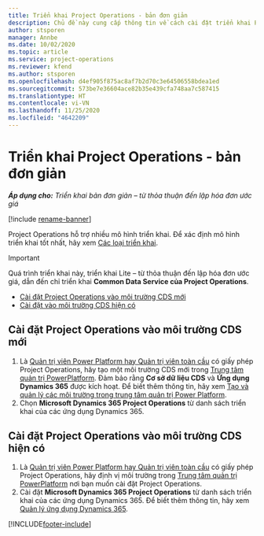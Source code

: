 ```yaml
---
title: Triển khai Project Operations - bản đơn giản
description: Chủ đề này cung cấp thông tin về cách cài đặt triển khai Project Operations Lite – từ thỏa thuận đến lập hóa đơn ước giá.
author: stsporen
manager: Annbe
ms.date: 10/02/2020
ms.topic: article
ms.service: project-operations
ms.reviewer: kfend
ms.author: stsporen
ms.openlocfilehash: d4ef905f875ac8af7b2d70c3e64506558bdea1ed
ms.sourcegitcommit: 573be7e36604ace82b35e439cfa748aa7c587415
ms.translationtype: HT
ms.contentlocale: vi-VN
ms.lasthandoff: 11/25/2020
ms.locfileid: "4642209"
---
```

# <a name="deploy-project-operations---lite"></a>Triển khai Project Operations - bản đơn giản

_**Áp dụng cho:** Triển khai bản đơn giản – từ thỏa thuận đến lập hóa đơn ước giá_

[!include [rename-banner](~/includes/cc-data-platform-banner.md)]

Project Operations hỗ trợ nhiều mô hình triển khai. Để xác định mô hình triển khai tốt nhất, hãy xem [Các loại triển khai](determine-deployment-type.md).


> [!IMPORTANT]
> Quá trình triển khai này, triển khai Lite – từ thỏa thuận đến lập hóa đơn ước giá, dẫn đến chỉ triển khai **Common Data Service của Project Operations**.

- [Cài đặt Project Operations vào môi trường CDS mới](#new)
- [Cài đặt vào môi trường CDS hiện có](#existing)



## <a name="install-project-operations-to-a-new-cds-environment"></a><a name="new"></a>Cài đặt Project Operations vào môi trường CDS mới

1. Là [Quản trị viên Power Platform hay Quản trị viên toàn cầu](https://docs.microsoft.com/power-platform/admin/global-service-administrators-can-administer-without-license) có giấy phép Project Operations, hãy tạo một môi trường CDS mới trong [Trung tâm quản trị PowerPlatform](https://admin.powerplatform.com). Đảm bảo rằng **Cơ sở dữ liệu CDS** và **Ứng dụng Dynamics 365** được kích hoạt. Để biết thêm thông tin, hãy xem [Tạo và quản lý các môi trường trong trung tâm quản trị Power Platform](https://docs.microsoft.com/power-platform/admin/create-environment#create-an-environment-in-the-power-platform-admin-center).
2. Chọn **Microsoft Dynamics 365 Project Operations** từ danh sách triển khai của các ứng dụng Dynamics 365.


## <a name="install-project-operations-to-an-existing-cds-environment"></a><a name="existing"></a>Cài đặt Project Operations vào môi trường CDS hiện có

1. Là [Quản trị viên Power Platform hay Quản trị viên toàn cầu](https://docs.microsoft.com/power-platform/admin/global-service-administrators-can-administer-without-license) có giấy phép Project Operations, hãy định vị môi trường trong [Trung tâm quản trị PowerPlatform](https://admin.powerplatform.com) nơi bạn muốn cài đặt Project Operations.
2. Cài đặt **Microsoft Dynamics 365 Project Operations** từ danh sách triển khai của các ứng dụng Dynamics 365. Để biết thêm thông tin, hãy xem [Quản lý ứng dụng Dynamics 365](https://docs.microsoft.com/power-platform/admin/manage-apps).




[!INCLUDE[footer-include](../includes/footer-banner.md)]